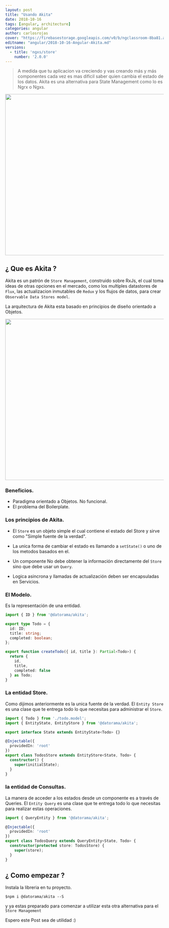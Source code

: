 ```yaml
---
layout: post
title: "Usando Akita"
date: 2018-10-16
tags: [angular, architecture]
categories: angular
author: carlosrojas
cover: "https://firebasestorage.googleapis.com/v0/b/ngclassroom-8ba81.appspot.com/o/posts%2F2018-10-16-Angular-Akita%2FCoverAkita.png?alt=media&token=fec80453-f1ea-4b0d-9f91-641ea539f921"
editname: "angular/2018-10-16-Angular-Akita.md"
versions:
  - title: 'ngxs/store'
    number: '2.0.0'
---
```

> A medida que tu aplicacion va creciendo y vas creando más y más componentes cada vez es mas dificil saber quien cambia el estado de los datos. Akita es una alternativa para State Management como lo es Ngrx o Ngxs.

<img width="1024" height="512" class="responsive" src="https://firebasestorage.googleapis.com/v0/b/ngclassroom-8ba81.appspot.com/o/posts%2F2018-10-16-Angular-Akita%2FCoverAkita.png?alt=media&token=fec80453-f1ea-4b0d-9f91-641ea539f921"> 

 

## ¿ Que es Akita ?

Akita es un patrón de `Store Management`, construido sobre RxJs, el cual toma ideas de otras opciones en el mercado, como los multiples datastores de `Flux`, las actualizacion inmutables de `Redux` y los flujos de datos, para crear `Observable Data Stores model`.

La arquitectura de Akita esta basado en principios de diseño orientado a Objetos.

<img width="1024" height="512" class="responsive" src="https://firebasestorage.googleapis.com/v0/b/ngclassroom-8ba81.appspot.com/o/posts%2F2018-10-16-Angular-Akita%2Fakita_Architecture.png?alt=media&token=72ef228f-636c-4593-87e1-c6b68571a57b">


### Beneficios.

- Paradigma orientado a Objetos. No funcional.
- El problema del Boilerplate.

### Los principios de Akita.

- El `Store` es un objeto simple el cual contiene el estado del Store y sirve como "Simple fuente de la verdad".

- La unica forma de cambiar el estado es llamando a `setState()` o uno de los metodos basados en el.

- Un componente No debe obtener la información directamente del `Store` sino que debe usar un `Query`.

- Logica asincrona y llamadas de actualización deben ser encapsuladas en Servicios.




### El Modelo.

Es la representación de una entidad.

```ts
import { ID } from '@datorama/akita';

export type Todo = {
  id: ID;
  title: string;
  completed: boolean;
};

export function createTodo({ id, title }: Partial<Todo>) {
  return {
    id,
    title,
    completed: false
  } as Todo;
}
```

### La entidad Store.

Como dijimos anteriormente es la unica fuente de la verdad. El `Entity Store` es una clase que te entrega todo lo que necesitas para administrar el `Store`.

```ts
import { Todo } from './todo.model';
import { EntityState, EntityStore } from '@datorama/akita';

export interface State extends EntityState<Todo> {}

@Injectable({
  providedIn: 'root'
})
export class TodosStore extends EntityStore<State, Todo> {
  constructor() {
    super(initialState);
  }
}
```

### la entidad de Consultas.

La manera de acceder a los estados desde un componente es a través de Queries. El `Entity Query` es una clase que te entrega todo lo que necesitas para realizar estas operaciones.

```ts
import { QueryEntity } from '@datorama/akita';

@Injectable({
  providedIn: 'root'
})
export class TodosQuery extends QueryEntity<State, Todo> {
  constructor(protected store: TodosStore) {
    super(store);
  }
}
```

## ¿ Como empezar ?

Instala la libreria en tu proyecto.

```
$npm i @datorama/akita --S
```

y ya estas preparado para comenzar a utilizar esta otra alternativa para el `Store Management`

Espero este Post sea de utilidad :)